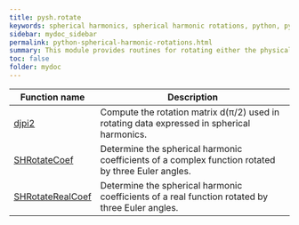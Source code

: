 ```yaml
---
title: pysh.rotate
keywords: spherical harmonics, spherical harmonic rotations, python, pyshtools
sidebar: mydoc_sidebar
permalink: python-spherical-harmonic-rotations.html
summary: This module provides routines for rotating either the physical body or the coordinate system of a function expressed in spherical harmonics.
toc: false
folder: mydoc
---
```


<style>
table:nth-of-type(n) {
    display:table;
    width:100%;
}
table:nth-of-type(n) th:nth-of-type(2) {
    width:75%;
}
</style>

| Function name | Description |
| ------------- | ----------- |
| [djpi2](pydjpi2.html) | Compute the rotation matrix d(&pi;/2) used in rotating data expressed in spherical harmonics. |
| [SHRotateCoef](pyshrotatecoef.html) | Determine the spherical harmonic coefficients of a complex function rotated by three Euler angles. |
| [SHRotateRealCoef](pyshrotaterealcoef.html) | Determine the spherical harmonic coefficients of a real function rotated by three Euler angles. |
